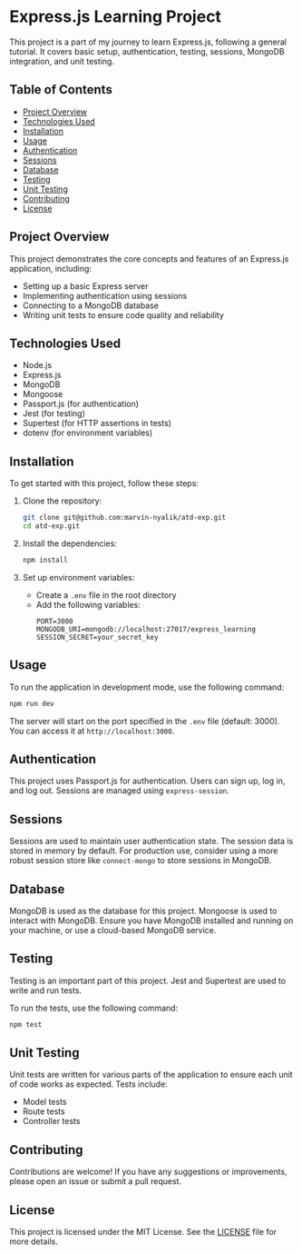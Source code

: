 # Express.js Learning Project

This project is a part of my journey to learn Express.js, following a general tutorial. It covers basic setup, authentication, testing, sessions, MongoDB integration, and unit testing.

## Table of Contents

- [Project Overview](#project-overview)
- [Technologies Used](#technologies-used)
- [Installation](#installation)
- [Usage](#usage)
- [Authentication](#authentication)
- [Sessions](#sessions)
- [Database](#database)
- [Testing](#testing)
- [Unit Testing](#unit-testing)
- [Contributing](#contributing)
- [License](#license)

## Project Overview

This project demonstrates the core concepts and features of an Express.js application, including:

- Setting up a basic Express server
- Implementing authentication using sessions
- Connecting to a MongoDB database
- Writing unit tests to ensure code quality and reliability

## Technologies Used

- Node.js
- Express.js
- MongoDB
- Mongoose
- Passport.js (for authentication)
- Jest (for testing)
- Supertest (for HTTP assertions in tests)
- dotenv (for environment variables)

## Installation

To get started with this project, follow these steps:

1. Clone the repository:
   ```bash
   git clone git@github.com:marvin-nyalik/atd-exp.git
   cd atd-exp.git
   ```

2. Install the dependencies:
   ```bash
   npm install
   ```

3. Set up environment variables:
   - Create a `.env` file in the root directory
   - Add the following variables:
     ```
     PORT=3000
     MONGODB_URI=mongodb://localhost:27017/express_learning
     SESSION_SECRET=your_secret_key
     ```

## Usage

To run the application in development mode, use the following command:
```bash
npm run dev
```

The server will start on the port specified in the `.env` file (default: 3000). You can access it at `http://localhost:3000`.

## Authentication

This project uses Passport.js for authentication. Users can sign up, log in, and log out. Sessions are managed using `express-session`.

## Sessions

Sessions are used to maintain user authentication state. The session data is stored in memory by default. For production use, consider using a more robust session store like `connect-mongo` to store sessions in MongoDB.

## Database

MongoDB is used as the database for this project. Mongoose is used to interact with MongoDB. Ensure you have MongoDB installed and running on your machine, or use a cloud-based MongoDB service.

## Testing

Testing is an important part of this project. Jest and Supertest are used to write and run tests.

To run the tests, use the following command:
```bash
npm test
```

## Unit Testing

Unit tests are written for various parts of the application to ensure each unit of code works as expected. Tests include:

- Model tests
- Route tests
- Controller tests

## Contributing

Contributions are welcome! If you have any suggestions or improvements, please open an issue or submit a pull request.

## License

This project is licensed under the MIT License. See the [LICENSE](LICENSE) file for more details.

